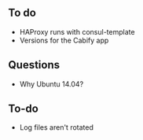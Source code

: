 ## To do

* HAProxy runs with consul-template
* Versions for the Cabify app

## Questions

* Why Ubuntu 14.04?

## To-do

* Log files aren't rotated